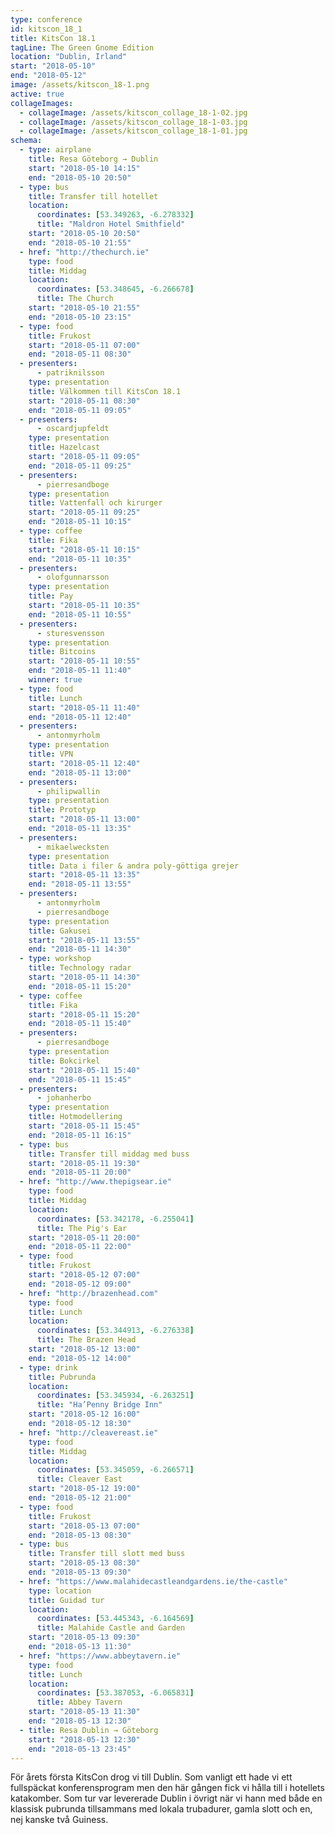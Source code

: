 ```yaml
---
type: conference
id: kitscon_18_1
title: KitsCon 18.1
tagLine: The Green Gnome Edition
location: "Dublin, Irland"
start: "2018-05-10"
end: "2018-05-12"
image: /assets/kitscon_18-1.png
active: true
collageImages:
  - collageImage: /assets/kitscon_collage_18-1-02.jpg
  - collageImage: /assets/kitscon_collage_18-1-03.jpg
  - collageImage: /assets/kitscon_collage_18-1-01.jpg
schema:
  - type: airplane
    title: Resa Göteborg → Dublin
    start: "2018-05-10 14:15"
    end: "2018-05-10 20:50"
  - type: bus
    title: Transfer till hotellet
    location:
      coordinates: [53.349263, -6.278332]
      title: "Maldron Hotel Smithfield"
    start: "2018-05-10 20:50"
    end: "2018-05-10 21:55"
  - href: "http://thechurch.ie"
    type: food
    title: Middag
    location:
      coordinates: [53.348645, -6.266678]
      title: The Church
    start: "2018-05-10 21:55"
    end: "2018-05-10 23:15"
  - type: food
    title: Frukost
    start: "2018-05-11 07:00"
    end: "2018-05-11 08:30"
  - presenters:
      - patriknilsson
    type: presentation
    title: Välkommen till KitsCon 18.1
    start: "2018-05-11 08:30"
    end: "2018-05-11 09:05"
  - presenters:
      - oscardjupfeldt
    type: presentation
    title: Hazelcast
    start: "2018-05-11 09:05"
    end: "2018-05-11 09:25"
  - presenters:
      - pierresandboge
    type: presentation
    title: Vattenfall och kirurger
    start: "2018-05-11 09:25"
    end: "2018-05-11 10:15"
  - type: coffee
    title: Fika
    start: "2018-05-11 10:15"
    end: "2018-05-11 10:35"
  - presenters:
      - olofgunnarsson
    type: presentation
    title: Pay
    start: "2018-05-11 10:35"
    end: "2018-05-11 10:55"
  - presenters:
      - sturesvensson
    type: presentation
    title: Bitcoins
    start: "2018-05-11 10:55"
    end: "2018-05-11 11:40"
    winner: true
  - type: food
    title: Lunch
    start: "2018-05-11 11:40"
    end: "2018-05-11 12:40"
  - presenters:
      - antonmyrholm
    type: presentation
    title: VPN
    start: "2018-05-11 12:40"
    end: "2018-05-11 13:00"
  - presenters:
      - philipwallin
    type: presentation
    title: Prototyp
    start: "2018-05-11 13:00"
    end: "2018-05-11 13:35"
  - presenters:
      - mikaelwecksten
    type: presentation
    title: Data i filer & andra poly-göttiga grejer
    start: "2018-05-11 13:35"
    end: "2018-05-11 13:55"
  - presenters:
      - antonmyrholm
      - pierresandboge
    type: presentation
    title: Gakusei
    start: "2018-05-11 13:55"
    end: "2018-05-11 14:30"
  - type: workshop
    title: Technology radar
    start: "2018-05-11 14:30"
    end: "2018-05-11 15:20"
  - type: coffee
    title: Fika
    start: "2018-05-11 15:20"
    end: "2018-05-11 15:40"
  - presenters:
      - pierresandboge
    type: presentation
    title: Bokcirkel
    start: "2018-05-11 15:40"
    end: "2018-05-11 15:45"
  - presenters:
      - johanherbo
    type: presentation
    title: Hotmodellering
    start: "2018-05-11 15:45"
    end: "2018-05-11 16:15"
  - type: bus
    title: Transfer till middag med buss
    start: "2018-05-11 19:30"
    end: "2018-05-11 20:00"
  - href: "http://www.thepigsear.ie"
    type: food
    title: Middag
    location:
      coordinates: [53.342178, -6.255041]
      title: The Pig's Ear
    start: "2018-05-11 20:00"
    end: "2018-05-11 22:00"
  - type: food
    title: Frukost
    start: "2018-05-12 07:00"
    end: "2018-05-12 09:00"
  - href: "http://brazenhead.com"
    type: food
    title: Lunch
    location:
      coordinates: [53.344913, -6.276338]
      title: The Brazen Head
    start: "2018-05-12 13:00"
    end: "2018-05-12 14:00"
  - type: drink
    title: Pubrunda
    location:
      coordinates: [53.345934, -6.263251]
      title: "Ha’Penny Bridge Inn"
    start: "2018-05-12 16:00"
    end: "2018-05-12 18:30"
  - href: "http://cleavereast.ie"
    type: food
    title: Middag
    location:
      coordinates: [53.345059, -6.266571]
      title: Cleaver East
    start: "2018-05-12 19:00"
    end: "2018-05-12 21:00"
  - type: food
    title: Frukost
    start: "2018-05-13 07:00"
    end: "2018-05-13 08:30"
  - type: bus
    title: Transfer till slott med buss
    start: "2018-05-13 08:30"
    end: "2018-05-13 09:30"
  - href: "https://www.malahidecastleandgardens.ie/the-castle"
    type: location
    title: Guidad tur
    location:
      coordinates: [53.445343, -6.164569]
      title: Malahide Castle and Garden
    start: "2018-05-13 09:30"
    end: "2018-05-13 11:30"
  - href: "https://www.abbeytavern.ie"
    type: food
    title: Lunch
    location:
      coordinates: [53.387053, -6.065831]
      title: Abbey Tavern
    start: "2018-05-13 11:30"
    end: "2018-05-13 12:30"
  - title: Resa Dublin → Göteborg
    start: "2018-05-13 12:30"
    end: "2018-05-13 23:45"
---
```


För årets första KitsCon drog vi till Dublin. Som vanligt ett hade vi ett fullspäckat konferensprogram men den här gången fick vi hålla till i hotellets katakomber. Som tur var levererade Dublin i övrigt när vi hann med både en klassisk pubrunda tillsammans med lokala trubadurer, gamla slott och en, nej kanske två Guiness.
